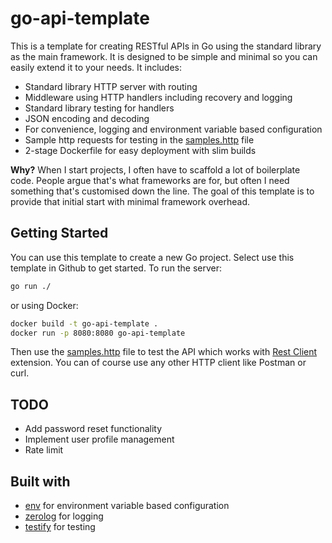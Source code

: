 # go-api-template

This is a template for creating RESTful APIs in Go using the standard library as the main framework. It is designed to be simple and minimal so you can easily extend it to your needs. It includes:

- Standard library HTTP server with routing
- Middleware using HTTP handlers including recovery and logging
- Standard library testing for handlers
- JSON encoding and decoding
- For convenience, logging and environment variable based configuration
- Sample http requests for testing in the [samples.http](samples.http) file
- 2-stage Dockerfile for easy deployment with slim builds

**Why?** When I start projects, I often have to scaffold a lot of boilerplate code. People argue that's what frameworks are for, but often I need something that's customised down the line. The goal of this template is to provide that initial start with minimal framework overhead.

## Getting Started

You can use this template to create a new Go project. Select use this template in Github to get started. To run the server:

```bash
go run ./
```

or using Docker:

```bash
docker build -t go-api-template .
docker run -p 8080:8080 go-api-template
```

Then use the [samples.http](samples.http) file to test the API which works with [Rest Client](https://marketplace.visualstudio.com/items?itemName=humao.rest-client) extension. You can of course use any other HTTP client like Postman or curl.

## TODO

- Add password reset functionality
- Implement user profile management
- Rate limit

## Built with

- [env](https://github.com/caarlos0/env) for environment variable based configuration
- [zerolog](https://github.com/rs/zerolog) for logging
- [testify](https://github.com/stretchr/testify) for testing
